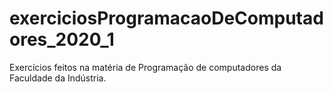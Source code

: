 # exerciciosProgramacaoDeComputadores_2020_1
Exercícios feitos na matéria de Programação de computadores da Faculdade da Indústria.
